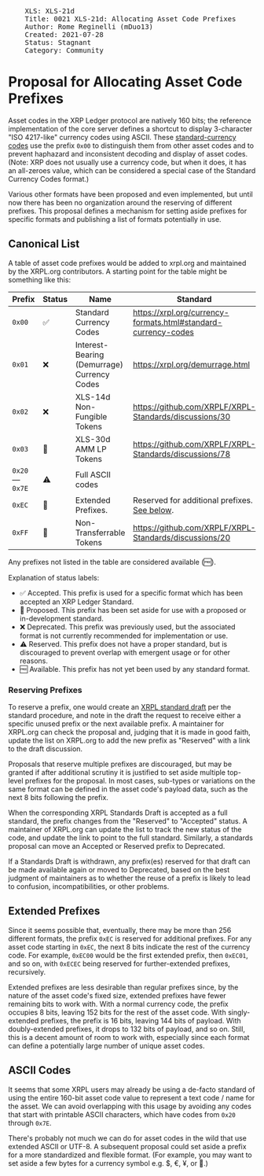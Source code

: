 <pre>
    XLS: XLS-21d
    Title: 0021 XLS-21d: Allocating Asset Code Prefixes
    Author: Rome Reginelli (mDuo13)
    Created: 2021-07-28
    Status: Stagnant
    Category: Community
</pre>
# Proposal for Allocating Asset Code Prefixes

Asset codes in the XRP Ledger protocol are natively 160 bits; the reference implementation of the core server defines a shortcut to display 3-character "ISO 4217-like" currency codes using ASCII. These [standard-currency codes](https://xrpl.org/currency-formats.html#standard-currency-codes) use the prefix `0x00` to distinguish them from other asset codes and to prevent haphazard and inconsistent decoding and display of asset codes. (Note: XRP does not usually use a currency code, but when it does, it has an all-zeroes value, which can be considered a special case of the Standard Currency Codes format.)

Various other formats have been proposed and even implemented, but until now there has been no organization around the reserving of different prefixes. This proposal defines a mechanism for setting aside prefixes for specific formats and publishing a list of formats potentially in use.

## Canonical List

A table of asset code prefixes would be added to xrpl.org and maintained by the XRPL.org contributors. A starting point for the table might be something like this:

| Prefix | Status | Name | Standard |
|---|---|---|---|
| `0x00` | ✅ | Standard Currency Codes | https://xrpl.org/currency-formats.html#standard-currency-codes |
| `0x01` | ❌ | Interest-Bearing (Demurrage) Currency Codes | https://xrpl.org/demurrage.html |
| `0x02` | ❌ | XLS-14d Non-Fungible Tokens | https://github.com/XRPLF/XRPL-Standards/discussions/30 |
| `0x03` | 📄 | XLS-30d AMM LP Tokens | https://github.com/XRPLF/XRPL-Standards/discussions/78 |
| `0x20`—`0x7E` | ⚠️ | Full ASCII codes | |
| `0xEC` | 📄 | Extended Prefixes. | Reserved for additional prefixes. [See below](#extended-prefixes). |
| `0xFF` | 📄 | Non-Transferrable Tokens | https://github.com/XRPLF/XRPL-Standards/discussions/20 |

Any prefixes not listed in the table are considered available (🆓).

Explanation of status labels:

- ✅ Accepted. This prefix is used for a specific format which has been accepted an XRP Ledger Standard.
- 📄 Proposed. This prefix has been set aside for use with a proposed or in-development standard.
- ❌ Deprecated. This prefix was previously used, but the associated format is not currently recommended for implementation or use.
- ⚠️ Reserved. This prefix does not have a proper standard, but is discouraged to prevent overlap with emergent usage or for other reasons.
- 🆓 Available. This prefix has not yet been used by any standard format.

### Reserving Prefixes

To reserve a prefix, one would create an [XRPL standard draft](https://github.com/XRPLF/XRPL-Standards) per the standard procedure, and note in the draft the request to receive either a specific unused prefix or the next available prefix. A maintainer for XRPL.org can check the proposal and, judging that it is made in good faith, update the list on XRPL.org to add the new prefix as "Reserved" with a link to the draft discussion.

Proposals that reserve multiple prefixes are discouraged, but may be granted if after additional scrutiny it is justified to set aside multiple top-level prefixes for the proposal. In most cases, sub-types or variations on the same format can be defined in the asset code's payload data, such as the next 8 bits following the prefix.

When the corresponding XRPL Standards Draft is accepted as a full standard, the prefix changes from the "Reserved" to "Accepted" status. A maintainer of XRPL.org can update the list to track the new status of the code, and update the link to point to the full standard. Similarly, a standards proposal can move an Accepted or Reserved prefix to Deprecated.

If a Standards Draft is withdrawn, any prefix(es) reserved for that draft can be made available again or moved to Deprecated, based on the best judgment of maintainers as to whether the reuse of a prefix is likely to lead to confusion, incompatibilities, or other problems.


## Extended Prefixes

Since it seems possible that, eventually, there may be more than 256 different formats, the prefix `0xEC` is reserved for additional prefixes. For any asset code starting in `0xEC`, the next 8 bits indicate the rest of the currency code. For example, `0xEC00` would be the first extended prefix, then `0xEC01`, and so on, with `0xECEC` being reserved for further-extended prefixes, recursively.

Extended prefixes are less desirable than regular prefixes since, by the nature of the asset code's fixed size, extended prefixes have fewer remaining bits to work with. With a normal currency code, the prefix occupies 8 bits, leaving 152 bits for the rest of the asset code. With singly-extended prefixes, the prefix is 16 bits, leaving 144 bits of payload. With doubly-extended prefixes, it drops to 132 bits of payload, and so on. Still, this is a decent amount of room to work with, especially since each format can define a potentially large number of unique asset codes.


## ASCII Codes

It seems that some XRPL users may already be using a de-facto standard of using the entire 160-bit asset code value to represent a text code / name for the asset. We can avoid overlapping with this usage by avoiding any codes that start with printable ASCII characters, which have codes from `0x20` through `0x7E`.

There's probably not much we can do for asset codes in the wild that use extended ASCII or UTF-8. A subsequent proposal could set aside a prefix for a more standardized and flexible format. (For example, you may want to set aside a few bytes for a currency symbol e.g. $, €, ¥, or 💩.)